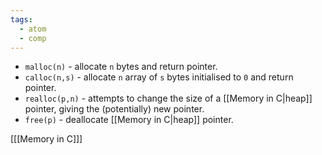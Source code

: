 ```yaml
---
tags:
  - atom
  - comp
---
```

- `malloc(n)` - allocate `n` bytes and return pointer. 
- `calloc(n,s)` - allocate `n` array of `s` bytes initialised to `0` and return pointer.
- `realloc(p,n)` - attempts to change the size of a [[Memory in C|heap]] pointer, giving the (potentially) new pointer.
- `free(p)` - deallocate [[Memory in C|heap]] pointer.

\[[[Memory in C]]\]